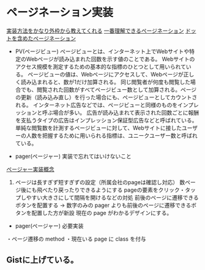# ページネーション実装

[実装方法をかなり外枠から教えてくれる](https://tenderfeel.xsrv.jp/javascript/3104/)
[一番理解できるページネーション](https://tech.arc-one.jp/pager-logic)
[ドットを含めたページネーション](https://reffect.co.jp/vue/laravel-vue-js-pagination)

- PV(ページビュー)
  ぺージビューとは、インターネット上でWebサイトや特定のWebページが読み込まれた回数を示す値のことである。
  Webサイトのアクセス規模を測定するための基本的な指標のひとつとして用いられている。
  ページビューの値は、Webページにアクセスして、Webページが正しく読み込まれると、数が1だけ加算される。
  同じ閲覧者が何度も閲覧した場合でも、閲覧された回数がすべてページビュー数として加算される。ページの更新（読み込み直し）を行った場合にも、ページビューとしてカウントされる。
  インターネット広告などでは、ページビューと同様のものをインプレッションと呼ぶ場合が多い。
  広告が読み込まれて表示された回数ごとに報酬を支払うタイプの広告はインプレッション保証型広告などと呼ばれている。
  単純な閲覧数を計測するページビューに対して、Webサイトに接したユーザーの人数を把握するために用いられる指標は、ユニークユーザー数と呼ばれている。

- pager(ページャー) 実装で忘れてはいけないこと

[ページャー実装概念](http://coldfusion.pi-point.com/content/point/sample/pager)

1. ページは長すぎず短すぎずの設定（所属会社のpageは確認し対応）
数ページ後にも飛べたり戻ったりできるようにする
pageの要素をクリック・タップしやすい大きさにして間隔を開けるなどの対処
前後のページに遷移できるボタンを配置する → 数字のみの pager よりも前後のページに遷移できるボタンを配置した方が新設
現在の page がわかるデザインにする。

- pager(ページャー) 必要実装

・ページ遷移の method
・現在いる page に class を付与


## Gistに上げている。




